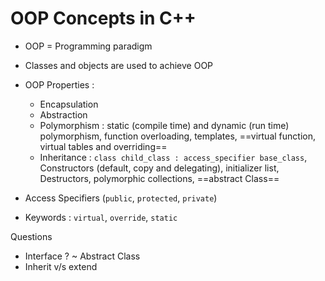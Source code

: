 # OOP Concepts in C++ 

- OOP = Programming paradigm 
- Classes and objects are used to achieve OOP 
- OOP Properties : 
	- Encapsulation
	- Abstraction
	- Polymorphism : static (compile time) and dynamic (run time) polymorphism, function overloading, templates, ==virtual function, virtual tables and overriding==
	- Inheritance : `class child_class : access_specifier base_class`, Constructors (default, copy and delegating), initializer list, Destructors, polymorphic collections, ==abstract Class==
- Access Specifiers (`public`, `protected`, `private`)

- Keywords : `virtual`, `override`, `static` 

Questions 
- Interface ? ~ Abstract Class
- Inherit v/s extend